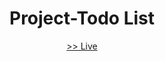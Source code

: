 <h1 align="center">Project-Todo List</h1>
<p align="center"><a href="https://ec-rilo.github.io/project-todo-list/">>> Live</a></p>

